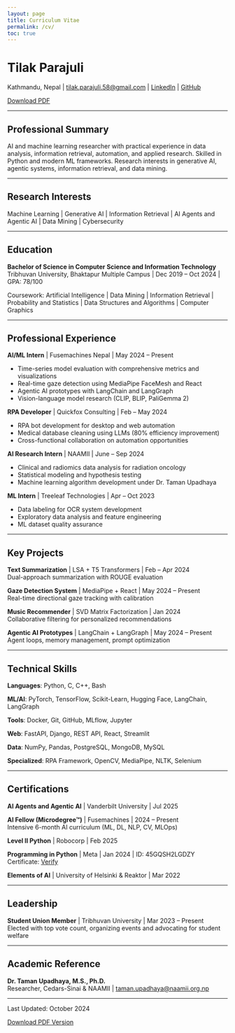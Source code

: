 ```yaml
---
layout: page
title: Curriculum Vitae
permalink: /cv/
toc: true
---
```


<div class="cv-header">
  <h1>Tilak Parajuli</h1>
  <p class="cv-contact">
    Kathmandu, Nepal | 
    <a href="mailto:tilak.parajuli.58@gmail.com">tilak.parajuli.58@gmail.com</a> | 
    <a href="https://www.linkedin.com/in/tilak-parajuli-777411179" target="_blank" rel="noopener">LinkedIn</a> | 
    <a href="https://github.com/parajulitilak" target="_blank" rel="noopener">GitHub</a>
  </p>
  <p class="cv-download">
    <a href="{{ '/assets/cv.pdf' | relative_url }}" class="btn" target="_blank">Download PDF</a>
  </p>
</div>

---

## Professional Summary

AI and machine learning researcher with practical experience in data analysis, information retrieval, automation, and applied research. Skilled in Python and modern ML frameworks. Research interests in generative AI, agentic systems, information retrieval, and data mining.

---

## Research Interests

Machine Learning | Generative AI | Information Retrieval | AI Agents and Agentic AI | Data Mining | Cybersecurity

---

## Education

**Bachelor of Science in Computer Science and Information Technology**  
Tribhuvan University, Bhaktapur Multiple Campus | Dec 2019 – Oct 2024 | GPA: 78/100

Coursework: Artificial Intelligence | Data Mining | Information Retrieval | Probability and Statistics | Data Structures and Algorithms | Computer Graphics

---

## Professional Experience

**AI/ML Intern** | Fusemachines Nepal | May 2024 – Present
- Time-series model evaluation with comprehensive metrics and visualizations
- Real-time gaze detection using MediaPipe FaceMesh and React
- Agentic AI prototypes with LangChain and LangGraph
- Vision-language model research (CLIP, BLIP, PaliGemma 2)

**RPA Developer** | Quickfox Consulting | Feb – May 2024
- RPA bot development for desktop and web automation
- Medical database cleaning using LLMs (80% efficiency improvement)
- Cross-functional collaboration on automation opportunities

**AI Research Intern** | NAAMII | June – Sep 2024
- Clinical and radiomics data analysis for radiation oncology
- Statistical modeling and hypothesis testing
- Machine learning algorithm development under Dr. Taman Upadhaya

**ML Intern** | Treeleaf Technologies | Apr – Oct 2023
- Data labeling for OCR system development
- Exploratory data analysis and feature engineering
- ML dataset quality assurance

---

## Key Projects

**Text Summarization** | LSA + T5 Transformers | Feb – Apr 2024  
Dual-approach summarization with ROUGE evaluation

**Gaze Detection System** | MediaPipe + React | May 2024 – Present  
Real-time directional gaze tracking with calibration

**Music Recommender** | SVD Matrix Factorization | Jan 2024  
Collaborative filtering for personalized recommendations

**Agentic AI Prototypes** | LangChain + LangGraph | May 2024 – Present  
Agent loops, memory management, prompt optimization

---

## Technical Skills

**Languages**: Python, C, C++, Bash

**ML/AI**: PyTorch, TensorFlow, Scikit-Learn, Hugging Face, LangChain, LangGraph

**Tools**: Docker, Git, GitHub, MLflow, Jupyter

**Web**: FastAPI, Django, REST API, React, Streamlit

**Data**: NumPy, Pandas, PostgreSQL, MongoDB, MySQL

**Specialized**: RPA Framework, OpenCV, MediaPipe, NLTK, Selenium

---

## Certifications

**AI Agents and Agentic AI** | Vanderbilt University | Jul 2025

**AI Fellow (Microdegree™)** | Fusemachines | 2024 – Present  
Intensive 6-month AI curriculum (ML, DL, NLP, CV, MLOps)

**Level II Python** | Robocorp | Feb 2025

**Programming in Python** | Meta | Jan 2024 | ID: 45GQSH2LGDZY  
Certificate: <a href="https://www.coursera.org/account/accomplishments/records/45GQSH2LGDZY" target="_blank" rel="noopener">Verify</a>

**Elements of AI** | University of Helsinki & Reaktor | Mar 2022

---

## Leadership

**Student Union Member** | Tribhuvan University | Mar 2023 – Present  
Elected with top vote count, organizing events and advocating for student welfare

---

## Academic Reference

**Dr. Taman Upadhaya, M.S., Ph.D.**  
Researcher, Cedars-Sinai & NAAMII | taman.upadhaya@naamii.org.np

---

<div class="cv-footer">
  <p>Last Updated: October 2024</p>
  <p><a href="{{ '/assets/cv.pdf' | relative_url }}" class="btn">Download PDF Version</a></p>
</div>
